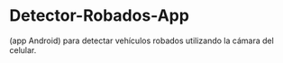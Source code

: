 # Detector-Robados-App
 (app Android) para detectar vehículos robados utilizando la cámara del celular.
